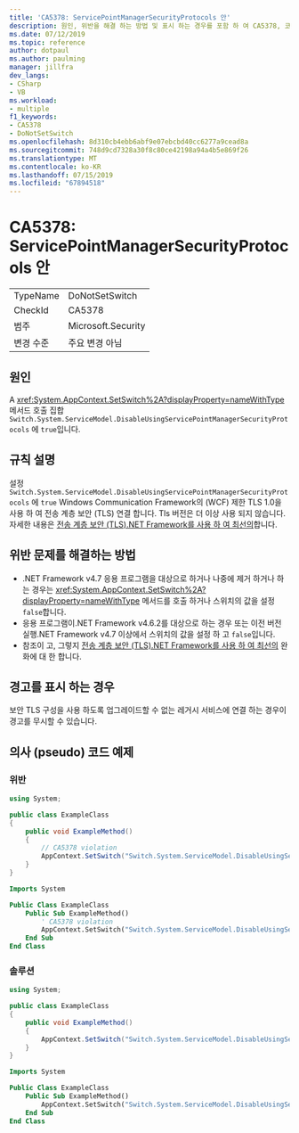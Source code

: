 ```yaml
---
title: 'CA5378: ServicePointManagerSecurityProtocols 안'
description: 원인, 위반을 해결 하는 방법 및 표시 하는 경우를 포함 하 여 CA5378, 코드 분석 규칙에 대 한 정보를 제공 합니다.
ms.date: 07/12/2019
ms.topic: reference
author: dotpaul
ms.author: paulming
manager: jillfra
dev_langs:
- CSharp
- VB
ms.workload:
- multiple
f1_keywords:
- CA5378
- DoNotSetSwitch
ms.openlocfilehash: 8d310cb4ebb6abf9e07ebcbd40cc6277a9cead8a
ms.sourcegitcommit: 748d9cd7328a30f8c80ce42198a94a4b5e869f26
ms.translationtype: MT
ms.contentlocale: ko-KR
ms.lasthandoff: 07/15/2019
ms.locfileid: "67894518"
---
```

# <a name="ca5378-do-not-disable-servicepointmanagersecurityprotocols"></a>CA5378: ServicePointManagerSecurityProtocols 안

|||
|-|-|
|TypeName|DoNotSetSwitch|
|CheckId|CA5378|
|범주|Microsoft.Security|
|변경 수준|주요 변경 아님|

## <a name="cause"></a>원인

A <xref:System.AppContext.SetSwitch%2A?displayProperty=nameWithType> 메서드 호출 집합 `Switch.System.ServiceModel.DisableUsingServicePointManagerSecurityProtocols` 에 `true`입니다.

## <a name="rule-description"></a>규칙 설명

설정 `Switch.System.ServiceModel.DisableUsingServicePointManagerSecurityProtocols` 에 `true` Windows Communication Framework의 (WCF) 제한 TLS 1.0을 사용 하 여 전송 계층 보안 (TLS) 연결 합니다. Tls 버전은 더 이상 사용 되지 않습니다. 자세한 내용은 [전송 계층 보안 (TLS).NET Framework를 사용 하 여 최선의](/dotnet/framework/network-programming/tls#switchsystemservicemodeldisableusingservicepointmanagersecurityprotocols)합니다.

## <a name="how-to-fix-violations"></a>위반 문제를 해결하는 방법

- .NET Framework v4.7 응용 프로그램을 대상으로 하거나 나중에 제거 하거나 하는 경우는 <xref:System.AppContext.SetSwitch%2A?displayProperty=nameWithType> 메서드를 호출 하거나 스위치의 값을 설정 `false`합니다.
- 응용 프로그램이.NET Framework v4.6.2를 대상으로 하는 경우 또는 이전 버전 실행.NET Framework v4.7 이상에서 스위치의 값을 설정 하 고 `false`입니다.
- 참조이 고, 그렇지 [전송 계층 보안 (TLS).NET Framework를 사용 하 여 최선의](/dotnet/framework/network-programming/tls) 완화에 대 한 합니다.

## <a name="when-to-suppress-warnings"></a>경고를 표시 하는 경우

보안 TLS 구성을 사용 하도록 업그레이드할 수 없는 레거시 서비스에 연결 하는 경우이 경고를 무시할 수 있습니다.

## <a name="pseudo-code-examples"></a>의사 (pseudo) 코드 예제

### <a name="violation"></a>위반

```csharp
using System;

public class ExampleClass
{
    public void ExampleMethod()
    {
        // CA5378 violation
        AppContext.SetSwitch("Switch.System.ServiceModel.DisableUsingServicePointManagerSecurityProtocols", true);
    }
}
```

```vb
Imports System

Public Class ExampleClass
    Public Sub ExampleMethod()
        ' CA5378 violation
        AppContext.SetSwitch("Switch.System.ServiceModel.DisableUsingServicePointManagerSecurityProtocols", true)
    End Sub
End Class
```

### <a name="solution"></a>솔루션

```csharp
using System;

public class ExampleClass
{
    public void ExampleMethod()
    {
        AppContext.SetSwitch("Switch.System.ServiceModel.DisableUsingServicePointManagerSecurityProtocols", false);
    }
}
```

```vb
Imports System

Public Class ExampleClass
    Public Sub ExampleMethod()
        AppContext.SetSwitch("Switch.System.ServiceModel.DisableUsingServicePointManagerSecurityProtocols", false)
    End Sub
End Class
```